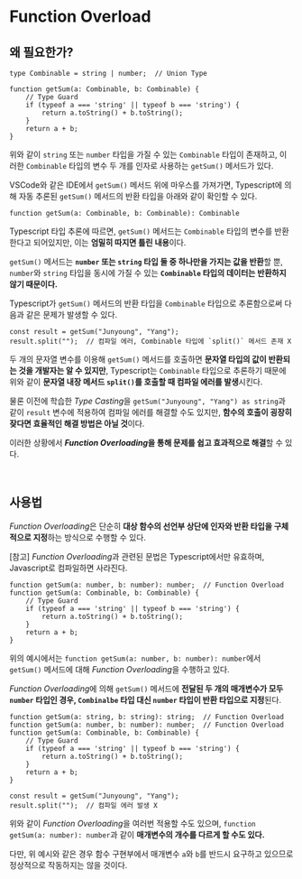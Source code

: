 # Function Overload

## 왜 필요한가?

```
type Combinable = string | number;  // Union Type

function getSum(a: Combinable, b: Combinable) {
    // Type Guard
    if (typeof a === 'string' || typeof b === 'string') {
        return a.toString() + b.toString();
    }
    return a + b;
}
```

위와 같이 `string` 또는 `number` 타입을 가질 수 있는 `Combinable` 타입이 존재하고, 이러한 `Combinable` 타입의 변수 두 개를 인자로 사용하는 `getSum()` 메서드가 있다.

VSCode와 같은 IDE에서 `getSum()` 메서드 위에 마우스를 가져가면, Typescript에 의해 자동 추론된  `getSum()` 메서드의 반환 타입을 아래와 같이 확인할 수 있다.

```
function getSum(a: Combinable, b: Combinable): Combinable
```

Typescript 타입 추론에 따르면, `getSum()` 메서드는 `Combinable` 타입의 변수를 반환한다고 되어있지만, 이는 **엄밀히 따지면 틀린 내용**이다. 

`getSum()` 메서드는 **`number` 또는 `string` 타입 둘 중 하나만을 가지는 값을 반환**할 뿐, `number`와 `string` 타입을 동시에 가질 수 있는 **`Combinable` 타입의 데이터는 반환하지 않기 때문이다.**

Typescript가 `getSum()` 메서드의 반환 타입을 `Combinable` 타입으로 추론함으로써 다음과 같은 문제가 발생할 수 있다.

```
const result = getSum("Junyoung", "Yang");
result.split("");  // 컴파일 에러, Combinable 타입에 `split()` 메서드 존재 X
```

두 개의 문자열 변수를 이용해 `getSum()` 메서드를 호출하면 **문자열 타입의 값이 반환되는 것을 개발자는 알 수 있지만**, Typescript는 `Combinable` 타입으로 추론하기 때문에 위와 같이 **문자열 내장 메서드 `split()`를 호출할 때 컴파일 에러를 발생**시킨다.

물론 이전에 학습한 *Type Casting*을 `getSum("Junyoung", "Yang") as string`과 같이 `result` 변수에 적용하여 컴파일 에러를 해결할 수도 있지만, **함수의 호출이 굉장히 잦다면 효율적인 해결 방법은 아닐 것**이다.

이러한 상황에서 ***Function Overloading*을 통해 문제를 쉽고 효과적으로 해결**할 수 있다.

<br>

## 사용법

*Function Overloading*은 단순히 **대상 함수의 선언부 상단에 인자와 반환 타입을 구체적으로 지정**하는 방식으로 수행할 수 있다.

[참고] *Function Overloading*과 관련된 문법은 Typescript에서만 유효하며, Javascript로 컴파일하면 사라진다.

```
function getSum(a: number, b: number): number;  // Function Overload
function getSum(a: Combinable, b: Combinable) {
    // Type Guard
    if (typeof a === 'string' || typeof b === 'string') {
        return a.toString() + b.toString();
    }
    return a + b;
}
```

위의 예시에서는 `function getSum(a: number, b: number): number`에서 `getSum()` 메서드에 대해 *Function Overloading*을 수행하고 있다.

*Function Overloading*에 의해 `getSum()` 메서드에 **전달된 두 개의 매개변수가 모두 `number` 타입인 경우, `Combinalbe` 타입 대신 `number` 타입이 반환 타입으로 지정**된다.

```
function getSum(a: string, b: string): string;  // Function Overload
function getSum(a: number, b: number): number;  // Function Overload
function getSum(a: Combinable, b: Combinable) {
    // Type Guard
    if (typeof a === 'string' || typeof b === 'string') {
        return a.toString() + b.toString();
    }
    return a + b;
}

const result = getSum("Junyoung", "Yang");
result.split("");  // 컴파일 에러 발생 X
```

위와 같이 *Function Overloading*을 여러번 적용할 수도 있으며, `function getSum(a: number): number`과 같이 **매개변수의 개수를 다르게 할 수도 있다.**

다만, 위 예시와 같은 경우 함수 구현부에서 매개변수 `a`와 `b`를 반드시 요구하고 있으므로 정상적으로 작동하지는 않을 것이다.


